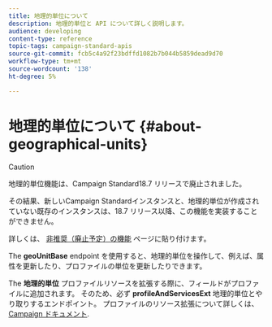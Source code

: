 ```yaml
---
title: 地理的単位について
description: 地理的単位と API について詳しく説明します。
audience: developing
content-type: reference
topic-tags: campaign-standard-apis
source-git-commit: fcb5c4a92f23bdffd1082b7b044b5859dead9d70
workflow-type: tm+mt
source-wordcount: '138'
ht-degree: 5%

---
```



# 地理的単位について {#about-geographical-units}

>[!CAUTION]
>
>地理的単位機能は、Campaign Standard18.7 リリースで廃止されました。
>
>その結果、新しいCampaign Standardインスタンスと、地理的単位が作成されていない既存のインスタンスは、18.7 リリース以降、この機能を実装することができません。
>
>詳しくは、 <a href="https://experienceleague.adobe.com/docs/campaign-standard/using/release-notes/deprecated-features.html?lang=ja">非推奨（廃止予定）の機能</a> ページに貼り付けます。

The **geoUnitBase** endpoint を使用すると、地理的単位を操作して、例えば、属性を更新したり、プロファイルの単位を更新したりできます。

The **地理的単位** プロファイルリソースを拡張する際に、フィールドがプロファイルに追加されます。 そのため、必ず **profileAndServicesExt** 地理的単位とやり取りするエンドポイント。 プロファイルのリソース拡張について詳しくは、 [Campaign ドキュメント](https://helpx.adobe.com/campaign/standard/administration/using/organizational-units.html#partitioning-profiles).
